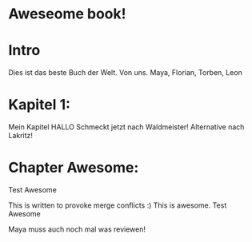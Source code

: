 Aweseome book!
===

# Intro
Dies ist das beste Buch der Welt.
Von uns.
Maya, Florian, Torben, Leon

# Kapitel 1: 
Mein Kapitel HALLO
Schmeckt jetzt nach Waldmeister!
Alternative nach Lakritz!

# Chapter Awesome:
Test Awesome

This is written to provoke merge conflicts :)
This is awesome.
Test Awesome


Maya muss auch noch mal was reviewen!
